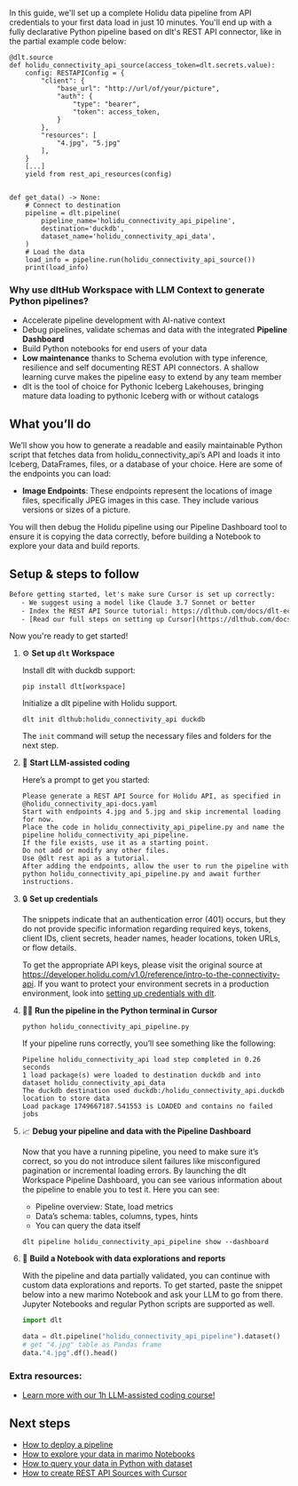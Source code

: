 In this guide, we'll set up a complete Holidu data pipeline from API credentials to your first data load in just 10 minutes. You'll end up with a fully declarative Python pipeline based on dlt's REST API connector, like in the partial example code below:

```python-outcome
@dlt.source
def holidu_connectivity_api_source(access_token=dlt.secrets.value):
    config: RESTAPIConfig = {
        "client": {
            "base_url": "http://url/of/your/picture",
            "auth": {
                "type": "bearer",
                "token": access_token,
            }
        },
        "resources": [
            "4.jpg", "5.jpg"
        ],
    }
    [...]
    yield from rest_api_resources(config)


def get_data() -> None:
    # Connect to destination
    pipeline = dlt.pipeline(
        pipeline_name='holidu_connectivity_api_pipeline',
        destination='duckdb',
        dataset_name='holidu_connectivity_api_data', 
    )
    # Load the data
    load_info = pipeline.run(holidu_connectivity_api_source())
    print(load_info) 
```

### Why use dltHub Workspace with LLM Context to generate Python pipelines?

- Accelerate pipeline development with AI-native context
- Debug pipelines, validate schemas and data with the integrated **Pipeline Dashboard**
- Build Python notebooks for end users of your data
- **Low maintenance** thanks to Schema evolution with type inference, resilience and self documenting REST API connectors. A shallow learning curve makes the pipeline easy to extend by any team member
- dlt is the tool of choice for Pythonic Iceberg Lakehouses, bringing mature data loading to pythonic Iceberg with or without catalogs

## What you’ll do

We’ll show you how to generate a readable and easily maintainable Python script that fetches data from holidu_connectivity_api’s API and loads it into Iceberg, DataFrames, files, or a database of your choice. Here are some of the endpoints you can load:

- **Image Endpoints**: These endpoints represent the locations of image files, specifically JPEG images in this case. They include various versions or sizes of a picture.

You will then debug the Holidu pipeline using our Pipeline Dashboard tool to ensure it is copying the data correctly, before building a Notebook to explore your data and build reports.

## Setup & steps to follow

```default
Before getting started, let's make sure Cursor is set up correctly:
   - We suggest using a model like Claude 3.7 Sonnet or better
   - Index the REST API Source tutorial: https://dlthub.com/docs/dlt-ecosystem/verified-sources/rest_api/ and add it to context as **@dlt rest api**
   - [Read our full steps on setting up Cursor](https://dlthub.com/docs/dlt-ecosystem/llm-tooling/cursor-restapi#23-configuring-cursor-with-documentation)
```

Now you're ready to get started!

1. ⚙️ **Set up `dlt` Workspace**
    
    Install dlt with duckdb support:
    ```shell
    pip install dlt[workspace]
    ```

    Initialize a dlt pipeline with Holidu support.
    ```shell
    dlt init dlthub:holidu_connectivity_api duckdb
    ```

    The `init` command will setup the necessary files and folders for the next step.
    
2. 🤠 **Start LLM-assisted coding**
    
    Here’s a prompt to get you started:
    
    ```prompt
    Please generate a REST API Source for Holidu API, as specified in @holidu_connectivity_api-docs.yaml 
    Start with endpoints 4.jpg and 5.jpg and skip incremental loading for now. 
    Place the code in holidu_connectivity_api_pipeline.py and name the pipeline holidu_connectivity_api_pipeline. 
    If the file exists, use it as a starting point. 
    Do not add or modify any other files. 
    Use @dlt rest api as a tutorial. 
    After adding the endpoints, allow the user to run the pipeline with python holidu_connectivity_api_pipeline.py and await further instructions.
    ```

    
3. 🔒 **Set up credentials** 
    
    The snippets indicate that an authentication error (401) occurs, but they do not provide specific information regarding required keys, tokens, client IDs, client secrets, header names, header locations, token URLs, or flow details.
    
    To get the appropriate API keys, please visit the original source at https://developer.holidu.com/v1.0/reference/intro-to-the-connectivity-api.
    If you want to protect your environment secrets in a production environment, look into [setting up credentials with dlt](https://dlthub.com/docs/walkthroughs/add_credentials).
    
4. 🏃‍♀️ **Run the pipeline in the Python terminal in Cursor**
    
    ```shell
    python holidu_connectivity_api_pipeline.py
    ```
    
    If your pipeline runs correctly, you’ll see something like the following:
    
    ```shell
    Pipeline holidu_connectivity_api load step completed in 0.26 seconds
    1 load package(s) were loaded to destination duckdb and into dataset holidu_connectivity_api_data
    The duckdb destination used duckdb:/holidu_connectivity_api.duckdb location to store data
    Load package 1749667187.541553 is LOADED and contains no failed jobs
    ```
    
5. 📈 **Debug your pipeline and data with the Pipeline Dashboard**

    Now that you have a running pipeline, you need to make sure it’s correct, so you do not introduce silent failures like misconfigured pagination or incremental loading errors. By launching the dlt Workspace Pipeline Dashboard, you can see various information about the pipeline to enable you to test it. Here you can see:
    - Pipeline overview: State, load metrics
    - Data’s schema: tables, columns, types, hints
    - You can query the data itself
    
    ```shell
    dlt pipeline holidu_connectivity_api_pipeline show --dashboard
    ```
    
6. 🐍 **Build a Notebook with data explorations and reports**

    With the pipeline and data partially validated, you can continue with custom data explorations and reports. To get started, paste the snippet below into a new marimo Notebook and ask your LLM to go from there. Jupyter Notebooks and regular Python scripts are supported as well.

    
    ```python
    import dlt

   data = dlt.pipeline("holidu_connectivity_api_pipeline").dataset()
   # get "4.jpg" table as Pandas frame
   data."4.jpg".df().head()
    ```

### Extra resources:

- [Learn more with our 1h LLM-assisted coding course!](https://www.youtube.com/watch?v=GGid70rnJuM)

## Next steps

- [How to deploy a pipeline](https://dlthub.com/docs/walkthroughs/deploy-a-pipeline)
- [How to explore your data in marimo Notebooks](https://dlthub.com/docs/general-usage/dataset-access/marimo)
- [How to query your data in Python with dataset](https://dlthub.com/docs/general-usage/dataset-access/dataset)
- [How to create REST API Sources with Cursor](https://dlthub.com/docs/dlt-ecosystem/llm-tooling/cursor-restapi)